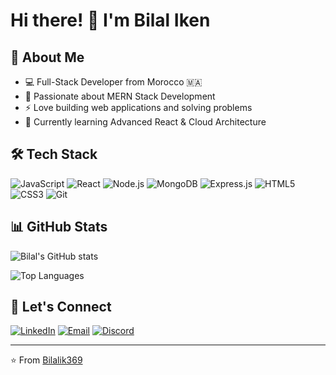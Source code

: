 
# Hi there! 👋 I'm Bilal Iken

## 🚀 About Me
- 💻 Full-Stack Developer from Morocco 🇲🇦
- 🌱 Passionate about MERN Stack Development
- ⚡ Love building web applications and solving problems
- 🎯 Currently learning Advanced React & Cloud Architecture

## 🛠️ Tech Stack
![JavaScript](https://img.shields.io/badge/-JavaScript-F7DF1E?style=flat-square&logo=javascript&logoColor=black)
![React](https://img.shields.io/badge/-React-61DAFB?style=flat-square&logo=react&logoColor=black)
![Node.js](https://img.shields.io/badge/-Node.js-339933?style=flat-square&logo=node.js&logoColor=white)
![MongoDB](https://img.shields.io/badge/-MongoDB-47A248?style=flat-square&logo=mongodb&logoColor=white)
![Express.js](https://img.shields.io/badge/-Express.js-000000?style=flat-square&logo=express&logoColor=white)
![HTML5](https://img.shields.io/badge/-HTML5-E34F26?style=flat-square&logo=html5&logoColor=white)
![CSS3](https://img.shields.io/badge/-CSS3-1572B6?style=flat-square&logo=css3&logoColor=white)
![Git](https://img.shields.io/badge/-Git-F05032?style=flat-square&logo=git&logoColor=white)

## 📊 GitHub Stats
![Bilal's GitHub stats](https://github-readme-stats.vercel.app/api?username=Bilalik369&show_icons=true&theme=dark&hide_border=true)

![Top Languages](https://github-readme-stats.vercel.app/api/top-langs/?username=Bilalik369&layout=compact&theme=dark&hide_border=true)

## 🤝 Let's Connect
[![LinkedIn](https://img.shields.io/badge/-LinkedIn-0077B5?style=flat-square&logo=linkedin&logoColor=white)](https://www.linkedin.com/in/bilal-iken-548587332/)
[![Email](https://img.shields.io/badge/-Email-D14836?style=flat-square&logo=gmail&logoColor=white)](mailto:bilal11iken@gmail.com)
[![Discord](https://img.shields.io/badge/-Discord-5865F2?style=flat-square&logo=discord&logoColor=white)](https://discord.gg/bilaliken369)

---
⭐ From [Bilalik369](https://github.com/Bilalik369)
